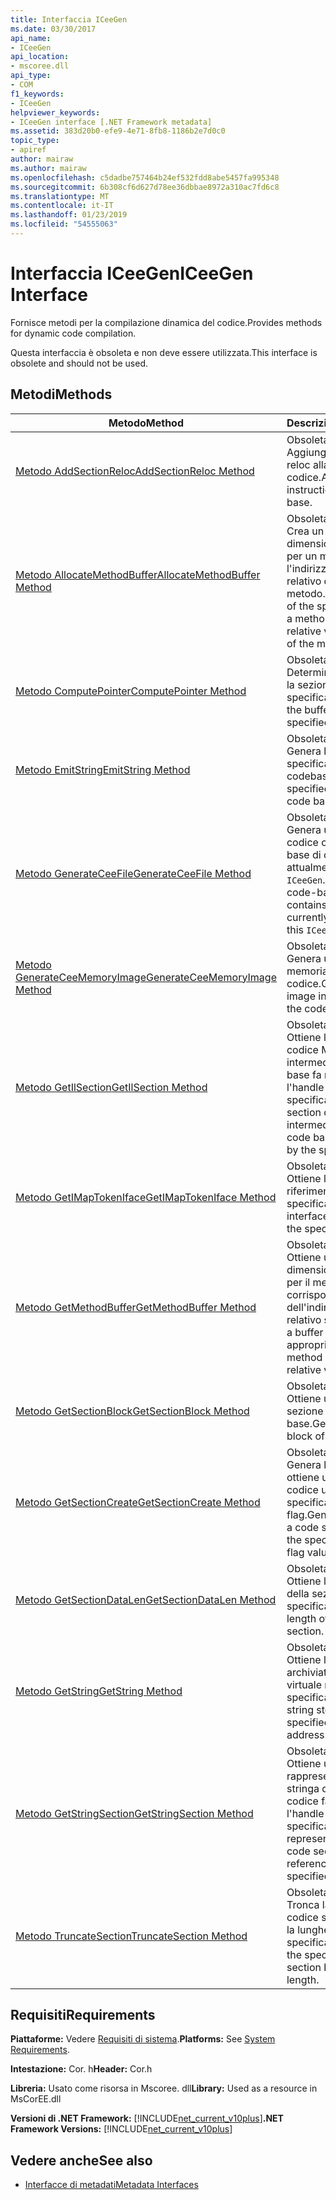 ```yaml
---
title: Interfaccia ICeeGen
ms.date: 03/30/2017
api_name:
- ICeeGen
api_location:
- mscoree.dll
api_type:
- COM
f1_keywords:
- ICeeGen
helpviewer_keywords:
- ICeeGen interface [.NET Framework metadata]
ms.assetid: 383d20b0-efe9-4e71-8fb8-1186b2e7d0c0
topic_type:
- apiref
author: mairaw
ms.author: mairaw
ms.openlocfilehash: c5dadbe757464b24ef532fdd8abe5457fa995348
ms.sourcegitcommit: 6b308cf6d627d78ee36dbbae8972a310ac7fd6c8
ms.translationtype: MT
ms.contentlocale: it-IT
ms.lasthandoff: 01/23/2019
ms.locfileid: "54555063"
---
```

# <a name="iceegen-interface"></a><span data-ttu-id="1a698-102">Interfaccia ICeeGen</span><span class="sxs-lookup"><span data-stu-id="1a698-102">ICeeGen Interface</span></span>
<span data-ttu-id="1a698-103">Fornisce metodi per la compilazione dinamica del codice.</span><span class="sxs-lookup"><span data-stu-id="1a698-103">Provides methods for dynamic code compilation.</span></span>  
  
 <span data-ttu-id="1a698-104">Questa interfaccia è obsoleta e non deve essere utilizzata.</span><span class="sxs-lookup"><span data-stu-id="1a698-104">This interface is obsolete and should not be used.</span></span>  
  
## <a name="methods"></a><span data-ttu-id="1a698-105">Metodi</span><span class="sxs-lookup"><span data-stu-id="1a698-105">Methods</span></span>  
  
|<span data-ttu-id="1a698-106">Metodo</span><span class="sxs-lookup"><span data-stu-id="1a698-106">Method</span></span>|<span data-ttu-id="1a698-107">Descrizione</span><span class="sxs-lookup"><span data-stu-id="1a698-107">Description</span></span>|  
|------------|-----------------|  
|[<span data-ttu-id="1a698-108">Metodo AddSectionReloc</span><span class="sxs-lookup"><span data-stu-id="1a698-108">AddSectionReloc Method</span></span>](../../../../docs/framework/unmanaged-api/metadata/iceegen-addsectionreloc-method.md)|<span data-ttu-id="1a698-109">Obsoleta.</span><span class="sxs-lookup"><span data-stu-id="1a698-109">Obsolete.</span></span> <span data-ttu-id="1a698-110">Aggiunge un'istruzione. reloc alla base di codice.</span><span class="sxs-lookup"><span data-stu-id="1a698-110">Adds a .reloc instruction to the code base.</span></span>|  
|[<span data-ttu-id="1a698-111">Metodo AllocateMethodBuffer</span><span class="sxs-lookup"><span data-stu-id="1a698-111">AllocateMethodBuffer Method</span></span>](../../../../docs/framework/unmanaged-api/metadata/iceegen-allocatemethodbuffer-method.md)|<span data-ttu-id="1a698-112">Obsoleta.</span><span class="sxs-lookup"><span data-stu-id="1a698-112">Obsolete.</span></span> <span data-ttu-id="1a698-113">Crea un buffer della dimensione specificata per un metodo e ottiene l'indirizzo virtuale relativo del metodo.</span><span class="sxs-lookup"><span data-stu-id="1a698-113">Creates a buffer of the specified size for a method, and gets the relative virtual address of the method.</span></span>|  
|[<span data-ttu-id="1a698-114">Metodo ComputePointer</span><span class="sxs-lookup"><span data-stu-id="1a698-114">ComputePointer Method</span></span>](../../../../docs/framework/unmanaged-api/metadata/iceegen-computepointer-method.md)|<span data-ttu-id="1a698-115">Obsoleta.</span><span class="sxs-lookup"><span data-stu-id="1a698-115">Obsolete.</span></span> <span data-ttu-id="1a698-116">Determina il buffer per la sezione di codice specificato.</span><span class="sxs-lookup"><span data-stu-id="1a698-116">Determines the buffer for the specified code section.</span></span>|  
|[<span data-ttu-id="1a698-117">Metodo EmitString</span><span class="sxs-lookup"><span data-stu-id="1a698-117">EmitString Method</span></span>](../../../../docs/framework/unmanaged-api/metadata/iceegen-emitstring-method.md)|<span data-ttu-id="1a698-118">Obsoleta.</span><span class="sxs-lookup"><span data-stu-id="1a698-118">Obsolete.</span></span> <span data-ttu-id="1a698-119">Genera la stringa specificata nella codebase.</span><span class="sxs-lookup"><span data-stu-id="1a698-119">Emits the specified string into the code base.</span></span>|  
|[<span data-ttu-id="1a698-120">Metodo GenerateCeeFile</span><span class="sxs-lookup"><span data-stu-id="1a698-120">GenerateCeeFile Method</span></span>](../../../../docs/framework/unmanaged-api/metadata/iceegen-generateceefile-method.md)|<span data-ttu-id="1a698-121">Obsoleta.</span><span class="sxs-lookup"><span data-stu-id="1a698-121">Obsolete.</span></span> <span data-ttu-id="1a698-122">Genera un file di base di codice contenente la base di codice attualmente caricata in `ICeeGen`.</span><span class="sxs-lookup"><span data-stu-id="1a698-122">Generates a code-base file that contains the code base currently loaded into this `ICeeGen`.</span></span>|  
|[<span data-ttu-id="1a698-123">Metodo GenerateCeeMemoryImage</span><span class="sxs-lookup"><span data-stu-id="1a698-123">GenerateCeeMemoryImage Method</span></span>](../../../../docs/framework/unmanaged-api/metadata/iceegen-generateceememoryimage-method.md)|<span data-ttu-id="1a698-124">Obsoleta.</span><span class="sxs-lookup"><span data-stu-id="1a698-124">Obsolete.</span></span> <span data-ttu-id="1a698-125">Genera un'immagine in memoria per la base di codice.</span><span class="sxs-lookup"><span data-stu-id="1a698-125">Generates an image in memory for the code base.</span></span>|  
|[<span data-ttu-id="1a698-126">Metodo GetIlSection</span><span class="sxs-lookup"><span data-stu-id="1a698-126">GetIlSection Method</span></span>](../../../../docs/framework/unmanaged-api/metadata/iceegen-getilsection-method.md)|<span data-ttu-id="1a698-127">Obsoleta.</span><span class="sxs-lookup"><span data-stu-id="1a698-127">Obsolete.</span></span> <span data-ttu-id="1a698-128">Ottiene la sezione di codice Microsoft intermediate language base fa riferimento l'handle specificato.</span><span class="sxs-lookup"><span data-stu-id="1a698-128">Gets the section of the intermediate language code base referenced by the specified handle.</span></span>|  
|[<span data-ttu-id="1a698-129">Metodo GetIMapTokenIface</span><span class="sxs-lookup"><span data-stu-id="1a698-129">GetIMapTokenIface Method</span></span>](../../../../docs/framework/unmanaged-api/metadata/iceegen-getimaptokeniface-method.md)|<span data-ttu-id="1a698-130">Obsoleta.</span><span class="sxs-lookup"><span data-stu-id="1a698-130">Obsolete.</span></span> <span data-ttu-id="1a698-131">Ottiene l'interfaccia fa riferimento il token specificato.</span><span class="sxs-lookup"><span data-stu-id="1a698-131">Gets the interface referenced by the specified token.</span></span>|  
|[<span data-ttu-id="1a698-132">Metodo GetMethodBuffer</span><span class="sxs-lookup"><span data-stu-id="1a698-132">GetMethodBuffer Method</span></span>](../../../../docs/framework/unmanaged-api/metadata/iceegen-getmethodbuffer-method.md)|<span data-ttu-id="1a698-133">Obsoleta.</span><span class="sxs-lookup"><span data-stu-id="1a698-133">Obsolete.</span></span> <span data-ttu-id="1a698-134">Ottiene un buffer di dimensione appropriata per il metodo in corrispondenza dell'indirizzo virtuale relativo specificato.</span><span class="sxs-lookup"><span data-stu-id="1a698-134">Gets a buffer of the appropriate size for the method at the specified relative virtual address.</span></span>|  
|[<span data-ttu-id="1a698-135">Metodo GetSectionBlock</span><span class="sxs-lookup"><span data-stu-id="1a698-135">GetSectionBlock Method</span></span>](../../../../docs/framework/unmanaged-api/metadata/iceegen-getsectionblock-method.md)|<span data-ttu-id="1a698-136">Obsoleta.</span><span class="sxs-lookup"><span data-stu-id="1a698-136">Obsolete.</span></span> <span data-ttu-id="1a698-137">Ottiene un blocco di sezione del codice di base.</span><span class="sxs-lookup"><span data-stu-id="1a698-137">Gets a section block of the code base.</span></span>|  
|[<span data-ttu-id="1a698-138">Metodo GetSectionCreate</span><span class="sxs-lookup"><span data-stu-id="1a698-138">GetSectionCreate Method</span></span>](../../../../docs/framework/unmanaged-api/metadata/iceegen-getsectioncreate-method.md)|<span data-ttu-id="1a698-139">Obsoleta.</span><span class="sxs-lookup"><span data-stu-id="1a698-139">Obsolete.</span></span> <span data-ttu-id="1a698-140">Genera l'errore e ottiene una sezione di codice usando il nome specificato e i valori di flag.</span><span class="sxs-lookup"><span data-stu-id="1a698-140">Generates and gets a code section using the specified name and flag values.</span></span>|  
|[<span data-ttu-id="1a698-141">Metodo GetSectionDataLen</span><span class="sxs-lookup"><span data-stu-id="1a698-141">GetSectionDataLen Method</span></span>](../../../../docs/framework/unmanaged-api/metadata/iceegen-getsectiondatalen-method.md)|<span data-ttu-id="1a698-142">Obsoleta.</span><span class="sxs-lookup"><span data-stu-id="1a698-142">Obsolete.</span></span> <span data-ttu-id="1a698-143">Ottiene la lunghezza della sezione specificata.</span><span class="sxs-lookup"><span data-stu-id="1a698-143">Gets the length of the specified section.</span></span>|  
|[<span data-ttu-id="1a698-144">Metodo GetString</span><span class="sxs-lookup"><span data-stu-id="1a698-144">GetString Method</span></span>](../../../../docs/framework/unmanaged-api/metadata/iceegen-getstring-method.md)|<span data-ttu-id="1a698-145">Obsoleta.</span><span class="sxs-lookup"><span data-stu-id="1a698-145">Obsolete.</span></span> <span data-ttu-id="1a698-146">Ottiene la stringa archiviata all'indirizzo virtuale relativo specificato.</span><span class="sxs-lookup"><span data-stu-id="1a698-146">Gets the string stored at the specified relative virtual address.</span></span>|  
|[<span data-ttu-id="1a698-147">Metodo GetStringSection</span><span class="sxs-lookup"><span data-stu-id="1a698-147">GetStringSection Method</span></span>](../../../../docs/framework/unmanaged-api/metadata/iceegen-getstringsection-method.md)|<span data-ttu-id="1a698-148">Obsoleta.</span><span class="sxs-lookup"><span data-stu-id="1a698-148">Obsolete.</span></span> <span data-ttu-id="1a698-149">Ottiene una rappresentazione di stringa della sezione di codice fa riferimento l'handle specificato.</span><span class="sxs-lookup"><span data-stu-id="1a698-149">Gets a string representation of the code section referenced by the specified handle.</span></span>|  
|[<span data-ttu-id="1a698-150">Metodo TruncateSection</span><span class="sxs-lookup"><span data-stu-id="1a698-150">TruncateSection Method</span></span>](../../../../docs/framework/unmanaged-api/metadata/iceegen-truncatesection-method.md)|<span data-ttu-id="1a698-151">Obsoleta.</span><span class="sxs-lookup"><span data-stu-id="1a698-151">Obsolete.</span></span> <span data-ttu-id="1a698-152">Tronca la sezione di codice specificato per la lunghezza specificata.</span><span class="sxs-lookup"><span data-stu-id="1a698-152">Truncates the specified code section by the specified length.</span></span>|  
  
## <a name="requirements"></a><span data-ttu-id="1a698-153">Requisiti</span><span class="sxs-lookup"><span data-stu-id="1a698-153">Requirements</span></span>  
 <span data-ttu-id="1a698-154">**Piattaforme:** Vedere [Requisiti di sistema](../../../../docs/framework/get-started/system-requirements.md).</span><span class="sxs-lookup"><span data-stu-id="1a698-154">**Platforms:** See [System Requirements](../../../../docs/framework/get-started/system-requirements.md).</span></span>  
  
 <span data-ttu-id="1a698-155">**Intestazione:** Cor. h</span><span class="sxs-lookup"><span data-stu-id="1a698-155">**Header:** Cor.h</span></span>  
  
 <span data-ttu-id="1a698-156">**Libreria:** Usato come risorsa in Mscoree. dll</span><span class="sxs-lookup"><span data-stu-id="1a698-156">**Library:** Used as a resource in MsCorEE.dll</span></span>  
  
 <span data-ttu-id="1a698-157">**Versioni di .NET Framework:** [!INCLUDE[net_current_v10plus](../../../../includes/net-current-v10plus-md.md)]</span><span class="sxs-lookup"><span data-stu-id="1a698-157">**.NET Framework Versions:** [!INCLUDE[net_current_v10plus](../../../../includes/net-current-v10plus-md.md)]</span></span>  
  
## <a name="see-also"></a><span data-ttu-id="1a698-158">Vedere anche</span><span class="sxs-lookup"><span data-stu-id="1a698-158">See also</span></span>
- [<span data-ttu-id="1a698-159">Interfacce di metadati</span><span class="sxs-lookup"><span data-stu-id="1a698-159">Metadata Interfaces</span></span>](../../../../docs/framework/unmanaged-api/metadata/metadata-interfaces.md)
